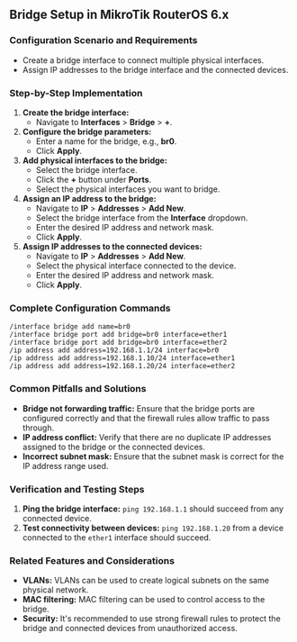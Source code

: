 ## Bridge Setup in MikroTik RouterOS 6.x

### Configuration Scenario and Requirements

- Create a bridge interface to connect multiple physical interfaces.
- Assign IP addresses to the bridge interface and the connected devices.

### Step-by-Step Implementation

1. **Create the bridge interface:**
   - Navigate to **Interfaces** > **Bridge** > **+**.
2. **Configure the bridge parameters:**
   - Enter a name for the bridge, e.g., **br0**.
   - Click **Apply**.
3. **Add physical interfaces to the bridge:**
   - Select the bridge interface.
   - Click the **+** button under **Ports**.
   - Select the physical interfaces you want to bridge.
4. **Assign an IP address to the bridge:**
   - Navigate to **IP** > **Addresses** > **Add New**.
   - Select the bridge interface from the **Interface** dropdown.
   - Enter the desired IP address and network mask.
   - Click **Apply**.
5. **Assign IP addresses to the connected devices:**
   - Navigate to **IP** > **Addresses** > **Add New**.
   - Select the physical interface connected to the device.
   - Enter the desired IP address and network mask.
   - Click **Apply**.

### Complete Configuration Commands

```
/interface bridge add name=br0
/interface bridge port add bridge=br0 interface=ether1
/interface bridge port add bridge=br0 interface=ether2
/ip address add address=192.168.1.1/24 interface=br0
/ip address add address=192.168.1.10/24 interface=ether1
/ip address add address=192.168.1.20/24 interface=ether2
```

### Common Pitfalls and Solutions

- **Bridge not forwarding traffic:** Ensure that the bridge ports are configured correctly and that the firewall rules allow traffic to pass through.
- **IP address conflict:** Verify that there are no duplicate IP addresses assigned to the bridge or the connected devices.
- **Incorrect subnet mask:** Ensure that the subnet mask is correct for the IP address range used.

### Verification and Testing Steps

1. **Ping the bridge interface:** `ping 192.168.1.1` should succeed from any connected device.
2. **Test connectivity between devices:** `ping 192.168.1.20` from a device connected to the `ether1` interface should succeed.

### Related Features and Considerations

- **VLANs:** VLANs can be used to create logical subnets on the same physical network.
- **MAC filtering:** MAC filtering can be used to control access to the bridge.
- **Security:** It's recommended to use strong firewall rules to protect the bridge and connected devices from unauthorized access.